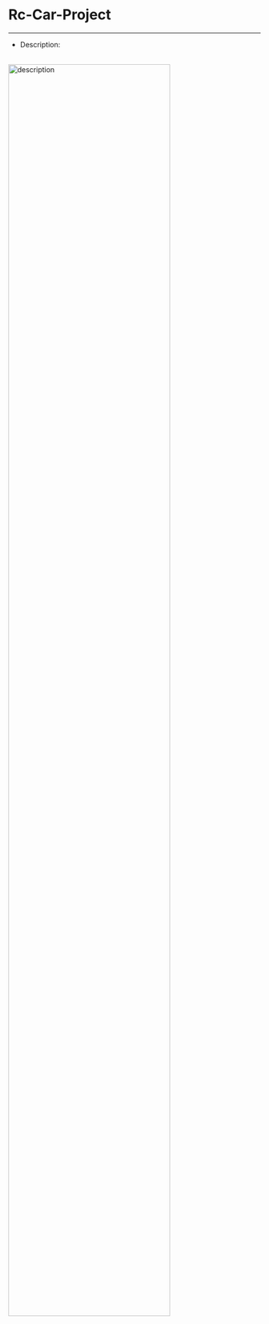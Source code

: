 # Rc-Car-Project

---

- Description:
<br>

<img src="https://github.com/dmlgus0458/Rc-Car-Project/blob/06a2f9bcd0f8acd9cb479811a9c8420e0eb4b6a8/rc.png" title="description" alt="description" width="80%">

<br>
